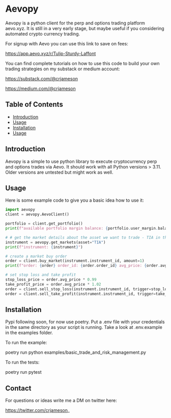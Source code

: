 # Aevopy

Aevopy is a python client for the perp and options trading platform aevo.xyz. It is still in a very early stage, but maybe
useful if you considering automated crypto currency trading. 

For signup with Aevo you can use this link to save on fees:

https://app.aevo.xyz/r/Tulip-Sturdy-Laffont

You can find complete tutorials on how to use this code to build your own trading strategies on my substack or medium account: 

https://substack.com/@crjameson

https://medium.com/@crjameson

## Table of Contents

- [Introduction](#introduction)
- [Usage](#usage)
- [Installation](#installation)
- [Usage](#usage)

## Introduction

Aevopy is a simple to use python library to execute cryptocurrency perp and options trades via Aevo. It should work with all Python versions > 3.11. Older versions are untested but might work as well.

## Usage

Here is some example code to give you a basic idea how to use it:

```python
import aevopy
client = aevopy.AevoClient()

portfolio = client.get_portfolio()
print(f"available portfolio margin balance: {portfolio.user_margin.balance}")

# # get the market details about the asset we want to trade - TIA in this example
instrument = aevopy.get_markets(asset="TIA")
print(f"instrument: {instrument}")

# create a market buy order
order = client.buy_market(instrument.instrument_id, amount=1)
print(f"order: {order} order_id: {order.order_id} avg_price: {order.avg_price}")

# set stop loss and take profit
stop_loss_price = order.avg_price * 0.99
take_profit_price = order.avg_price * 1.02
order = client.sell_stop_loss(instrument.instrument_id, trigger=stop_loss_price)
order = client.sell_take_profit(instrument.instrument_id, trigger=take_profit_price)
```

## Installation

Pypi following soon, for now use poetry. Put a .env file with your credentials in the same directory as your script is running. Take a look at .env.example in the examples folder.

To run the example:

poetry run python examples/basic_trade_and_risk_management.py

To run the tests:

poetry run pytest


## Contact

For questions or ideas write me a DM on twitter here:

https://twitter.com/crjameson_